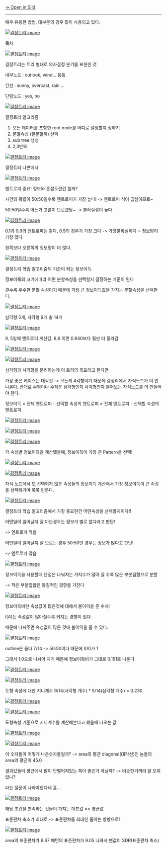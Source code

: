 [→ Open in Slid](https://slid.cc/vdocs/b7ff3744254d40f88ed4890656624cef)


---





매우 유용한 방법, 대부분의 경우 많이 사용되고 있다.

[![결정트리  image](https://slid-capture.s3.ap-northeast-2.amazonaws.com/public/capture_images/b7ff3744254d40f88ed4890656624cef/ea182c07-6d4c-442f-b748-22b4ea7b8648.png)](https://slid.cc/vdocs/b7ff3744254d40f88ed4890656624cef?v=1d5c0946d9b8468baa8075563f074152&start=141.98616)


목차




[![결정트리  image](https://slid-capture.s3.ap-northeast-2.amazonaws.com/public/capture_images/b7ff3744254d40f88ed4890656624cef/b402db75-84f0-4a4d-9751-a21400239a8d.png)](https://slid.cc/vdocs/b7ff3744254d40f88ed4890656624cef?v=1d5c0946d9b8468baa8075563f074152&start=165.005348)


결정트리는 트리 형태로 의사결정 분기를 표현한 것


내부노드 : outlook, wind... 등등


간선 : sunny, overcast, rain ...


단말노드 : yes, no




[![결정트리  image](https://slid-capture.s3.ap-northeast-2.amazonaws.com/public/capture_images/b7ff3744254d40f88ed4890656624cef/9eb7c19f-d197-4854-8825-1b0ceedcd09d.png)](https://slid.cc/vdocs/b7ff3744254d40f88ed4890656624cef?v=1d5c0946d9b8468baa8075563f074152&start=1171.515898)


결정트리 알고리즘


 1. 모든 데이터를 포함한 root node를 어디로 설정할지 정하기
 2. 분할속성 (질문할꺼) 선택
 3. sub tree 생성
 4. 2,3반복




[![결정트리  image](https://slid-capture.s3.ap-northeast-2.amazonaws.com/public/capture_images/b7ff3744254d40f88ed4890656624cef/145f922a-8fe6-496a-8554-691dd5cc0d53.png)](https://slid.cc/vdocs/b7ff3744254d40f88ed4890656624cef?v=1d5c0946d9b8468baa8075563f074152&start=1249.743767)


결정트리 나쁜예시

[![결정트리  image](https://slid-capture.s3.ap-northeast-2.amazonaws.com/public/capture_images/b7ff3744254d40f88ed4890656624cef/a60fd9a2-f0b3-46de-9276-ba8f76754ce4.png)](https://slid.cc/vdocs/b7ff3744254d40f88ed4890656624cef?v=d36f4c870bbf4be48574600731470d44&start=337.813926)


엔트로피 중요! 정보와 혼잡도란건 뭘까?


사건의 확률이 50:50일수록 엔트로피가 가장 높다! -> 엔트로피 식이 곱샘이므로~


50:50일수록 어느거 고를지 모르겠당~ -> 불확실성이 높다

[![결정트리  image](https://slid-capture.s3.ap-northeast-2.amazonaws.com/public/capture_images/b7ff3744254d40f88ed4890656624cef/f31ca352-c027-4307-a0df-4e0d4485fbbb.png)](https://slid.cc/vdocs/b7ff3744254d40f88ed4890656624cef?v=d36f4c870bbf4be48574600731470d44&start=880.762963)


0.1과 0.9의 엔트로피는 같다, 0.5의 경우가 가장 크다 -> 가장불확실하다 = 정보량이 가장 많다


왼쪽보다 오른쪽의 정보량이 더 많다.




[![결정트리  image](https://slid-capture.s3.ap-northeast-2.amazonaws.com/public/image_upload/b7ff3744254d40f88ed4890656624cef/4a472384-22ac-40ac-81af-280023ba13d8.png)](undefined)


결정트리 학습 알고리즘의 기준이 되는 정보이득


정보이득의 크기에따라 어떤 분할속성을 선택할지 결정하는 기준이 된다


클수록 우수한 분할 속성이기 때문에 가장 큰 정보이득값을 가지는 분할속성을 선택한다.




[![결정트리  image](https://slid-capture.s3.ap-northeast-2.amazonaws.com/public/capture_images/b7ff3744254d40f88ed4890656624cef/120ea413-cf13-4eca-88af-a0ea384e314f.png)](https://slid.cc/vdocs/b7ff3744254d40f88ed4890656624cef?v=b46de51a65434e5b8f8db4324d805fdd&start=20.759085)


삼각형 5개, 사각형 9개 총 14개




[![결정트리  image](https://slid-capture.s3.ap-northeast-2.amazonaws.com/public/capture_images/b7ff3744254d40f88ed4890656624cef/2344112f-2a0f-43cf-a4c8-745ca40013a0.png)](https://slid.cc/vdocs/b7ff3744254d40f88ed4890656624cef?v=b46de51a65434e5b8f8db4324d805fdd&start=217.890327)


9, 5일때 엔트로피 계산값, 8,6 이면 0.940보다 훨씬 더 올라감




[![결정트리  image](https://slid-capture.s3.ap-northeast-2.amazonaws.com/public/capture_images/b7ff3744254d40f88ed4890656624cef/2b72dab3-1059-464c-b3e7-d8d661fb8b81.png)](https://slid.cc/vdocs/b7ff3744254d40f88ed4890656624cef?v=b46de51a65434e5b8f8db4324d805fdd&start=396.071904)

[![결정트리  image](https://slid-capture.s3.ap-northeast-2.amazonaws.com/public/capture_images/b7ff3744254d40f88ed4890656624cef/158554f4-caa3-4313-8ea8-0d2efc8f7384.png)](https://slid.cc/vdocs/b7ff3744254d40f88ed4890656624cef?v=b46de51a65434e5b8f8db4324d805fdd&start=568.259851)


삼각형과 사각형을 분리하는게 이 트리의 목표라고 한다면


가장 좋은 케이스는 대각선 -> 모든게 4각형이기 때문에 결정리에서 자식노드가 더 안나온다, 반대로 수평이나 수직은 삼각형인지 사각형인지 물어보는 자식노드를 더 만들어야 한다.


정보이득 = 전체 엔트로피 - 선택할 속성의 엔트로피 = 전체 엔트로피 - 선택할 속성의 엔트로피




[![결정트리  image](https://slid-capture.s3.ap-northeast-2.amazonaws.com/public/capture_images/b7ff3744254d40f88ed4890656624cef/ea71847d-fae2-42d0-962e-058be40ffb66.png)](https://slid.cc/vdocs/b7ff3744254d40f88ed4890656624cef?v=b46de51a65434e5b8f8db4324d805fdd&start=605.194026)

[![결정트리  image](https://slid-capture.s3.ap-northeast-2.amazonaws.com/public/capture_images/b7ff3744254d40f88ed4890656624cef/88413969-0a35-48e0-9e03-6058610d7cc6.png)](https://slid.cc/vdocs/b7ff3744254d40f88ed4890656624cef?v=b46de51a65434e5b8f8db4324d805fdd&start=717.785703)




[![결정트리  image](https://slid-capture.s3.ap-northeast-2.amazonaws.com/public/capture_images/b7ff3744254d40f88ed4890656624cef/3bd2b98e-5f9d-4380-9010-cae5b26f13e8.png)](https://slid.cc/vdocs/b7ff3744254d40f88ed4890656624cef?v=b46de51a65434e5b8f8db4324d805fdd&start=735.459619)


각 속성별 정보이득을 계산했을때, 정보이득이 가장 큰 Pattern을 선택!

[![결정트리  image](https://slid-capture.s3.ap-northeast-2.amazonaws.com/public/capture_images/b7ff3744254d40f88ed4890656624cef/4d0b6297-5827-4238-b68f-77a476f0108e.png)](https://slid.cc/vdocs/b7ff3744254d40f88ed4890656624cef?v=b46de51a65434e5b8f8db4324d805fdd&start=844.646145)

[![결정트리  image](https://slid-capture.s3.ap-northeast-2.amazonaws.com/public/capture_images/b7ff3744254d40f88ed4890656624cef/42041bd7-75be-468a-b2dc-4fe519191876.png)](https://slid.cc/vdocs/b7ff3744254d40f88ed4890656624cef?v=b46de51a65434e5b8f8db4324d805fdd&start=912.111676)


자식 노드에서 또 선텍되지 않은 속성들의 정보이득 계산해서 가장 정보이득이 큰 속성을 선택해가며 쭉쭉 만든다.




[![결정트리  image](https://slid-capture.s3.ap-northeast-2.amazonaws.com/public/capture_images/b7ff3744254d40f88ed4890656624cef/e2ba3413-ec76-45b3-b084-cbc4efee05a5.png)](https://slid.cc/vdocs/b7ff3744254d40f88ed4890656624cef?v=1329f6debe874973b72533a1ea28e6e9&start=10.769814)


결정트리 학습 알고리즘에서 가장 중요한건 어떤속성을 선택할지이다!!


어떤일이 일어날지 잘 아는경우는 정보가 별로 없다라고 판단!


\-> 엔트로피 적음


어떤일이 일어날지 잘 모르는 경우 50:50인 경우는 정보가 많다고 판단!


\-> 엔트로피 많음
















[![결정트리  image](https://slid-capture.s3.ap-northeast-2.amazonaws.com/public/capture_images/b7ff3744254d40f88ed4890656624cef/82e8e72c-0f88-4eef-baed-4717e7ab898c.png)](https://slid.cc/vdocs/b7ff3744254d40f88ed4890656624cef?v=1329f6debe874973b72533a1ea28e6e9&start=212.299603)


정보이득을 사용할때 단점은 나눠지는 가지수가 많아 질 수록 많은 부분집합으로 분할


\-> 작은 부분집합은 동질적인 경향을 가진다




[![결정트리  image](https://slid-capture.s3.ap-northeast-2.amazonaws.com/public/capture_images/b7ff3744254d40f88ed4890656624cef/34218ce9-8ea4-43f6-9891-d4dffd9b8b24.png)](https://slid.cc/vdocs/b7ff3744254d40f88ed4890656624cef?v=1329f6debe874973b72533a1ea28e6e9&start=581.730108)


정보이득비란 속성값이 많은것에 대해서 불이익을 준 수치!


I(A)는 속성값이 많아질수록 커지는 경향이 있다.


때문에 나눠주면 속성값이 많은 것에 불이익을 줄 수 있다.

[![결정트리  image](https://slid-capture.s3.ap-northeast-2.amazonaws.com/public/capture_images/b7ff3744254d40f88ed4890656624cef/fe072dae-817e-4d6f-abde-d002096d2bfb.png)](https://slid.cc/vdocs/b7ff3744254d40f88ed4890656624cef?v=1329f6debe874973b72533a1ea28e6e9&start=693.474754)


outline은 둘다 7/14 -> 50:50이다 때문에 I(A)가 1


그래서 1.0으로 나뉘어 지기 때문에 정보이득비가 그대로 0.151로 나온다




[![결정트리  image](https://slid-capture.s3.ap-northeast-2.amazonaws.com/public/capture_images/b7ff3744254d40f88ed4890656624cef/100b62b5-18a1-4f34-b962-a3b35b777d18.png)](https://slid.cc/vdocs/b7ff3744254d40f88ed4890656624cef?v=1329f6debe874973b72533a1ea28e6e9&start=857.718653)

[![결정트리  image](https://slid-capture.s3.ap-northeast-2.amazonaws.com/public/capture_images/b7ff3744254d40f88ed4890656624cef/55efee23-9ccf-402f-8fe1-7c8733ba0666.png)](https://slid.cc/vdocs/b7ff3744254d40f88ed4890656624cef?v=1329f6debe874973b72533a1ea28e6e9&start=919.860855)


도형 속성에 대한 지니계수 9/14(사각형 개수) \* 5/14(삼각형 개수) = 0.230




[![결정트리  image](https://slid-capture.s3.ap-northeast-2.amazonaws.com/public/capture_images/b7ff3744254d40f88ed4890656624cef/7c078fa7-85a8-42c5-bc6e-196b080c0723.png)](https://slid.cc/vdocs/b7ff3744254d40f88ed4890656624cef?v=1329f6debe874973b72533a1ea28e6e9&start=1085.164676)

[![결정트리  image](https://slid-capture.s3.ap-northeast-2.amazonaws.com/public/capture_images/b7ff3744254d40f88ed4890656624cef/6dfdeede-57ba-4334-9718-d7e9858b2ef2.png)](https://slid.cc/vdocs/b7ff3744254d40f88ed4890656624cef?v=1329f6debe874973b72533a1ea28e6e9&start=1193.629319)


도형속성 기준으로 지니계수를 계산해본다고 했을때 나오는 값




[![결정트리  image](https://slid-capture.s3.ap-northeast-2.amazonaws.com/public/capture_images/b7ff3744254d40f88ed4890656624cef/f1d79d51-9816-4ea6-8321-7d982c090bdf.png)](https://slid.cc/vdocs/b7ff3744254d40f88ed4890656624cef?v=b471325e78514936becf543a7b59ad5f&start=53.766648)

[![결정트리  image](https://slid-capture.s3.ap-northeast-2.amazonaws.com/public/capture_images/b7ff3744254d40f88ed4890656624cef/761a670c-40ff-4037-b7ea-b33fb474965c.png)](https://slid.cc/vdocs/b7ff3744254d40f88ed4890656624cef?v=b471325e78514936becf543a7b59ad5f&start=458.402868)


이 숫자들이 어떻게 나온숫자들일까? -> area의 평균 diagonal(대각선)인 놈들의 area의 평균이 45.0


결과값들이 평균에서 많이 안떨어져있는 쪽이 좋은거 아닐까? -> 비슷한거끼리 잘 모여있나?


라는 질문이 나와야한다네 흠...




[![결정트리  image](https://slid-capture.s3.ap-northeast-2.amazonaws.com/public/capture_images/b7ff3744254d40f88ed4890656624cef/47fa766d-362e-4881-81fb-763ed9210c54.png)](https://slid.cc/vdocs/b7ff3744254d40f88ed4890656624cef?v=b471325e78514936becf543a7b59ad5f&start=807.501062)


해당 조건을 만족하는 것들이 가지는 대표값 => 평균값


표준편차 축소가 최대로 -> 표준편차를 최대한 줄이는 방향으로!




[![결정트리  image](https://slid-capture.s3.ap-northeast-2.amazonaws.com/public/capture_images/b7ff3744254d40f88ed4890656624cef/7e4dd08a-31bb-4533-a96b-95d82e487186.png)](https://slid.cc/vdocs/b7ff3744254d40f88ed4890656624cef?v=b471325e78514936becf543a7b59ad5f&start=989.928593)


area의 표준편차가 9.67 패턴의 표준편차가 9.05 나와서 뺀값이 SDR(표준편차 축소)










































